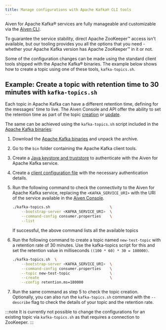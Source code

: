 ```yaml
---
title: Manage configurations with Apache Kafka® CLI tools
---
```


Aiven for Apache Kafka® services are fully manageable and customizable via the [Aiven CLI](/docs/tools/cli).

To guarantee the service stability, direct Apache
ZooKeeper™ access isn't available, but our tooling provides you all the
options that you need - whether your Apache Kafka version has Apache
ZooKeeper™ in it or not.

Some of the configuration changes can be made using the standard client tools
shipped with the Apache Kafka® binaries. The example below shows how to create a
topic using one of these tools, `kafka-topics.sh`.

## Example: Create a topic with retention time to 30 minutes with `kafka-topics.sh`

Each topic in Apache Kafka can have a different retention time, defining
for the messages' time to live. The Aiven Console and API offer the
ability to set the retention time as part of the topic
[creation](/docs/tools/cli/service/topic#avn_cli_service_topic_create)
or [update](/docs/tools/cli/service/topic#avn-cli-topic-update).

The same can be achieved using the `kafka-topics.sh` script included in
the [Apache Kafka binaries](https://kafka.apache.org/downloads):

1.  Download the [Apache Kafka
    binaries](https://kafka.apache.org/downloads) and unpack the archive.

1.  Go to the `bin` folder containing the Apache Kafka client tools.

1.  Create a [Java keystore and truststore](keystore-truststore) to authenticate with
    the Aiven for Apache Kafka service.

1.  Create a
    [client configuration file](kafka-tools-config-file) with the necessary
    authentication details.

1.  Run the following command to check the connectivity to the Aiven for
    Apache Kafka service, replacing the `<KAFKA_SERVICE_URI>` with the
    URI of the service available in the [Aiven
    Console](https://console.aiven.io/).

    ```bash
    ./kafka-topics.sh                           \
        --bootstrap-server <KAFKA_SERVICE_URI>  \
        --command-config consumer.properties    \
        --list
    ```

    If successful, the above command lists all the available topics

1.  Run the following command to create a topic named
    `new-test-topic` with a retention rate of 30 minutes. Use the
    kafka-topics script for this and set the retention value in
    milliseconds `((100 * 60) * 30 = 180000)`.

    ```bash
    ./kafka-topics.sh  \
        --bootstrap-server <KAFKA_SERVICE_URI>  \
        --command-config consumer.properties    \
        --topic new-test-topic                  \
        --create                                \
        --config retention.ms=180000
    ```

1.  Run the same command as step 5 to check the topic creation.
    Optionally, you can also run the `kafka-topics.sh` command with the
    `--describe` flag to check the details of your topic and the
    retention rate.

:::note
It is currently not possible to change the configurations for an
existing topic via `kafka-topics.sh` as that requires a connection to
ZooKeeper.
:::
